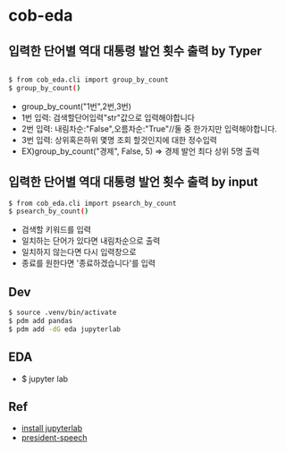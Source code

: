 # cob-eda

## 입력한 단어별 역대 대통령  발언 횟수 출력 by Typer


```bash

$ from cob_eda.cli import group_by_count
$ group_by_count()

```

- group_by_count("1번",2번,3번)
- 1번 입력: 검색할단어입력"str"값으로 입력해야합니다
- 2번 입력: 내림차순:"False",오름차순:"True"//둘 중 한가지만 입력해야합니다.
- 3번 입력: 상위혹은하위 몇명 조회 할것인지에 대한 정수입력
- EX)group_by_count("경제", False, 5) => 경제 발언 최다 상위 5명 출력 

## 입력한 단어별 역대 대통령  발언 횟수 출력 by input

```bash
$ from cob_eda.cli import psearch_by_count
$ psearch_by_count()
```

- 검색할 키워드를 입력
- 일치하는 단어가 있다면 내림차순으로 출력
- 일치하지 않는다면 다시 입력창으로
- 종료를 원한다면 '종료하겠습니다'를 입력 


## Dev

```bash
$ source .venv/bin/activate
$ pdm add pandas
$ pdm add -dG eda jupyterlab
```

## EDA
- $ jupyter lab


## Ref
- [install jupyterlab](https://jupyter.org/install)
- [president-speech](https://pypi.org/project/president-speech/)


